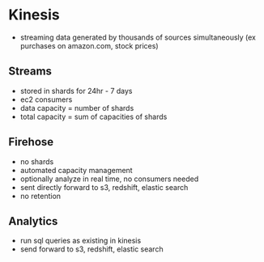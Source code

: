 # Kinesis
- streaming data generated by thousands of sources simultaneously (ex purchases on amazon.com, stock prices)

## Streams
- stored in shards for 24hr - 7 days
- ec2 consumers
- data capacity = number of shards
- total capacity = sum of capacities of shards

## Firehose
- no shards
- automated capacity management
- optionally analyze in real time, no consumers needed
- sent directly forward to s3, redshift, elastic search
- no retention

## Analytics
- run sql queries as existing in kinesis
- send forward to s3, redshift, elastic search